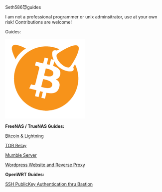 Seth586😈guides

I am not a professional programmer or unix adminsitrator, use at your own risk!
Contributions are welcome!

Guides:

![BitcoinBSD](bitcoin/images/BTCBSDsmall.png) 

**FreeNAS / TrueNAS Guides:**

[₿itcoin & Lightning️](https://github.com/seth586/guides/blob/master/FreeNAS/bitcoin/README.md)

[TOR Relay](https://github.com/seth586/guides/tree/master/FreeNAS/tor_relay)

[Mumble Server](https://github.com/seth586/guides/blob/master/FreeNAS/mumble/README.md)

[Wordpress Website and Reverse Proxy](https://github.com/seth586/guides/tree/master/FreeNAS/webserver)

**OpenWRT Guides:**

[SSH PublicKey Authentication thru Bastion](OpenWRT/security/README.md)
